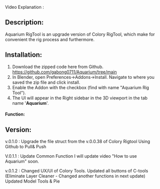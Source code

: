 Video Explanation : 

## Description: 
Aquarium RigTool is an upgrade version of Colory RigTool, which make for convenient the rig process and furthermore. 


## Installation: 


1. Download the zipped code here from Github. https://github.com/gabong0711/Aquarium/tree/main
2. In Blender, open Preferences->Addons->Install. Navigate to where you saved the zip file and click install.
3. Enable the Addon with the checkbox (find with name "Aquarium Rig Tool").
4. The UI will appear in the Right sidebar in the 3D viewport in the tab name '**Aquarium**'.


#### Function:

## Version:
v.0.1.0 : 
Upgrade the file struct from the v.0.0.38 of Colory Rigtool
Using Github to Pull& Push

V.0.1.1 :
Update Common Function
I will update video "How to use Aquarium" soon. 

v.0.1.2 :
Changed UX/UI of Colory Tools. 
Updated all buttons of C-tools (Eliminate Layer Cleaner - Changed another functions in next update)
Updated Model Tools & Pie